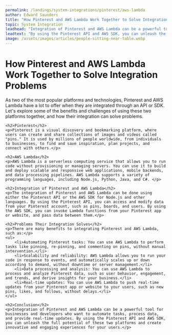 ```yaml
---
permalink: /landings/system-integrations/pinterest/aws-lambda
author: Edward Saunders
title: "How Pinterest and AWS Lambda Work Together to Solve Integration Problems"
topic: System Integration
leadhead: "Integration of Pinterest and AWS Lambda can be a powerful tool for businesses and developers who want to automate tasks, process data, and provide real-time updates"
leadtext: "By using the Pinterest API and AWS SDK, you can unleash the full potential of these two platforms and create innovative and engaging experiences for your users."
image: /assets/images/articles/people-sitting-near-table.webp
---
```

<div class="arttext">	<h1>How Pinterest and AWS Lambda Work Together to Solve Integration Problems</h1>
	<p>As two of the most popular platforms and technologies, Pinterest and AWS Lambda have a lot to offer when they are integrated through an API or SDK. Let's explore some of the benefits and challenges of using these two platforms together, and how their integration can solve problems.</p>

	<h2>Pinterest</h2>
	<p>Pinterest is a visual discovery and bookmarking platform, where users can create and share collections of images and videos called "pins." It is used by millions of people worldwide, from individuals to businesses, to find and save inspiration, plan projects, and connect with others.</p>

	<h2>AWS Lambda</h2>
	<p>AWS Lambda is a serverless computing service that allows you to run code without provisioning or managing servers. You can use it to build and deploy scalable and responsive web applications, mobile backends, and data processing pipelines. AWS Lambda supports a variety of programming languages, including Node.js, Python, Java, and C#. </p>

	<h2>Integration of Pinterest and AWS Lambda</h2>
	<p>The integration of Pinterest and AWS Lambda can be done using either the Pinterest API or the AWS SDK for Node.js and other languages. By using the Pinterest API, you can access and modify data from your Pinterest account, such as pins, boards, and users. By using the AWS SDK, you can invoke Lambda functions from your Pinterest app or website, and pass data between them.</p>

	<h2>Problems Their Integration Solves</h2>
	<p>There are many benefits to integrating Pinterest and AWS Lambda, such as:</p>
	<ul>
		<li>Automating Pinterest tasks: You can use AWS Lambda to perform tasks like pinning, re-pinning, and commenting on pins, without manual intervention.</li>
		<li>Scalability and reliability: AWS Lambda allows you to run your code in response to events, and automatically scales up or down according to demand, without downtime or server management.</li>
		<li>Data processing and analysis: You can use AWS Lambda to process and analyze Pinterest data, such as user behavior, engagement, and trends, and derive insights for your business.</li>
		<li>Real-time updates: You can use AWS Lambda to push real-time updates from your Pinterest app or website to your users, such as new pins, likes, and follows, without delays.</li>
	</ul>

	<h2>Conclusion</h2>
	<p>Integration of Pinterest and AWS Lambda can be a powerful tool for businesses and developers who want to automate tasks, process data, and provide real-time updates. By using the Pinterest API and AWS SDK, you can unleash the full potential of these two platforms and create innovative and engaging experiences for your users.</p>
</div>